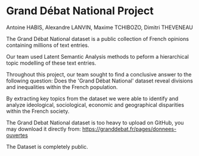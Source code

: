 # Grand Débat National Project

Antoine HABIS, Alexandre LANVIN, Maxime TCHIBOZO, Dimitri THEVENEAU

The Grand Débat National dataset is a public collection of French opinions containing millions of text entries. 

Our team used Latent Semantic Analysis methods to peform a hierarchical topic modelling of these text entries.


Throughout this project, our team sought to find a conclusive answer to the following question: Does the 'Grand Débat National' dataset reveal divisions and inequalities within the French population.

By extracting key topics from the dataset we were able to identify and analyze ideological, sociological, economic and geographical disparities within the French society.

The Grand Debat National dataset is too heavy to upload on GitHub, you may download it directly from:
https://granddebat.fr/pages/donnees-ouvertes

The Dataset is completely public.
